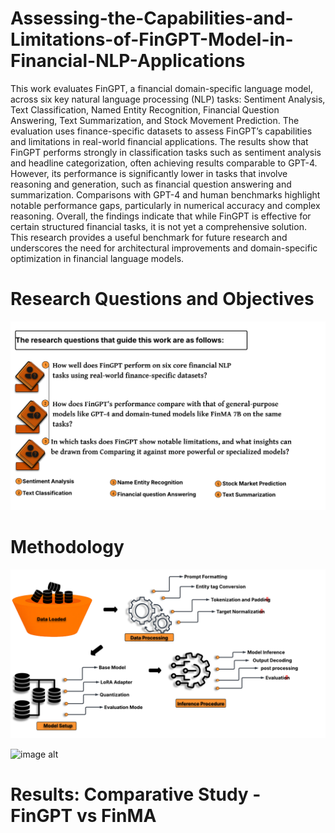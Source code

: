 # Assessing-the-Capabilities-and-Limitations-of-FinGPT-Model-in-Financial-NLP-Applications

This work evaluates FinGPT, a financial domain-specific language model, across six key natural language processing (NLP) tasks: Sentiment Analysis, Text Classification, Named Entity Recognition, Financial Question Answering, Text Summarization, and Stock Movement Prediction. The evaluation uses finance-specific datasets to assess FinGPT’s capabilities and limitations in real-world financial applications. The results show that FinGPT performs strongly in classification tasks such as sentiment analysis and headline categorization, often achieving results comparable to GPT-4. However, its performance is significantly lower in tasks that involve reasoning and generation, such as financial question answering and summarization. Comparisons with GPT-4 and human benchmarks highlight notable performance gaps, particularly in numerical accuracy and complex reasoning. Overall, the findings indicate that while FinGPT is effective for certain structured financial tasks, it is not yet a comprehensive solution. This research provides a useful benchmark for future research and underscores the need for architectural improvements and domain-specific optimization in financial language models.


# Research Questions and Objectives
![image alt](https://github.com/Prud11djagba/Assessing-the-Capabilities-and-Limitations-of-FinGPT-Model-in-Financial-NLP-Applications/blob/46e69a494bb8be07be3a0104fa80dc2a27ca3fdc/Image/thesis%20question.png)

# Methodology
![image alt](https://github.com/Prud11djagba/Assessing-the-Capabilities-and-Limitations-of-FinGPT-Model-in-Financial-NLP-Applications/blob/ff73f9b57865879d5aebb5fff438299aeeb98e8f/Image/Copy%20of%20methodology%20(1).png)

![image alt]()


# Results: Comparative Study - FinGPT vs FinMA





